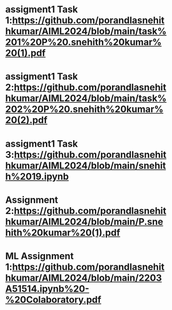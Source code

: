 # assigment1 Task 1:https://github.com/porandlasnehithkumar/AIML2024/blob/main/task%201%20P%20.snehith%20kumar%20(1).pdf
# assigment1 Task 2:https://github.com/porandlasnehithkumar/AIML2024/blob/main/task%202%20P%20.snehith%20kumar%20(2).pdf
# assigment1 Task 3:https://github.com/porandlasnehithkumar/AIML2024/blob/main/snehith%2019.ipynb
# Assignment 2:https://github.com/porandlasnehithkumar/AIML2024/blob/main/P.snehith%20kumar%20(1).pdf
# ML Assignment 1:https://github.com/porandlasnehithkumar/AIML2024/blob/main/2203A51514.ipynb%20-%20Colaboratory.pdf
